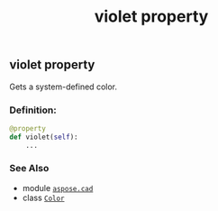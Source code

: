 ﻿---
title: violet property
second_title: Aspose.CAD for Python via .NET API References
description: 
type: docs
weight: 1580
url: /python-net/aspose.cad/color/violet/
is_root: false
---

## violet property


Gets a system-defined color.
### Definition:
```python
@property
def violet(self):
    ...
```

### See Also
* module [`aspose.cad`](../../)
* class [`Color`](/cad/python-net/aspose.cad/color)
